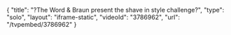 {
    "title": "?The Word & Braun present the shave in style challenge?",
    "type": "solo",
    "layout": "iframe-static",
    "videoId": "3786962",
    "url": "\/tvpembed\/3786962"
}